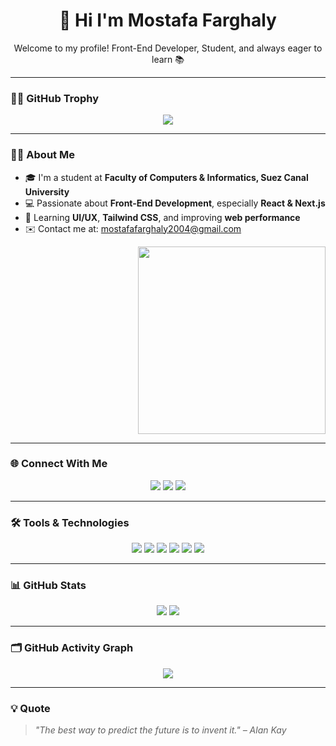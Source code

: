 <h1 align="center">👋 Hi I'm Mostafa Farghaly</h1>

<p align="center">Welcome to my profile! Front-End Developer, Student, and always eager to learn 📚</p>

---

### 🧑‍💼 GitHub Trophy

<p align="center">
  <img src="https://github-profile-trophy.vercel.app/?username=MostafaFarghaly&theme=onedark&margin-w=15&no-bg=true" />
</p>

---

### 🙋‍♂️ About Me

- 🎓 I'm a student at **Faculty of Computers & Informatics, Suez Canal University**
- 💻 Passionate about **Front-End Development**, especially **React & Next.js**
- 🧠 Learning **UI/UX**, **Tailwind CSS**, and improving **web performance**
- ✉️ Contact me at: [mostafafarghaly2004@gmail.com](mailto:mostafafarghaly2004@gmail.com)

<p align="right">
  <img src="https://cdn.dribbble.com/users/1162077/screenshots/3848914/programmer.gif" width="300"/>
</p>

---

### 🌐 Connect With Me

<p align="center">
  <a href="mailto:mostafafarghaly2004@gmail.com"><img src="https://img.shields.io/badge/Email-D14836?style=for-the-badge&logo=gmail&logoColor=white"/></a>
  <a href="https://www.linkedin.com/in/mostafa-farghaly-026760289"><img src="https://img.shields.io/badge/LinkedIn-0077B5?style=for-the-badge&logo=linkedin&logoColor=white"/></a>
  <a href="https://github.com/MostafaFarghaly"><img src="https://img.shields.io/badge/GitHub-000000?style=for-the-badge&logo=github&logoColor=white"/></a>
</p>

---

### 🛠️ Tools & Technologies

<p align="center">
  <img src="https://img.shields.io/badge/HTML5-E34F26?style=for-the-badge&logo=html5&logoColor=white"/>
  <img src="https://img.shields.io/badge/CSS3-1572B6?style=for-the-badge&logo=css3&logoColor=white"/>
  <img src="https://img.shields.io/badge/JavaScript-F7DF1E?style=for-the-badge&logo=javascript&logoColor=black"/>
  <img src="https://img.shields.io/badge/React-61DAFB?style=for-the-badge&logo=react&logoColor=black"/>
  <img src="https://img.shields.io/badge/Next.js-000000?style=for-the-badge&logo=next.js&logoColor=white"/>
  <img src="https://img.shields.io/badge/TailwindCSS-38B2AC?style=for-the-badge&logo=tailwind-css&logoColor=white"/>
</p>

---

### 📊 GitHub Stats

<p align="center">
  <img src="https://github-readme-stats.vercel.app/api?username=MostafaFarghaly&show_icons=true&theme=radical" />
  <img src="https://github-readme-streak-stats.herokuapp.com/?user=MostafaFarghaly&theme=radical" />
</p>

---

### 🗂️ GitHub Activity Graph

<p align="center">
  <img src="https://github-readme-activity-graph.cyclic.app/graph?username=MostafaFarghaly&theme=dracula" />
</p>

---

### 💡 Quote

> *"The best way to predict the future is to invent it." – Alan Kay*
